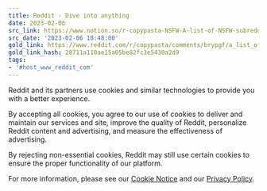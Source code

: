 ```yaml
---
title: Reddit - Dive into anything
date: 2023-02-06
src_link: https://www.notion.so/r-copypasta-NSFW-A-list-of-NSFW-subreddits-for-all-of-you-391719c5271e467baf66c8d62e950664
src_date: '2023-02-06 18:48:00'
gold_link: https://www.reddit.com/r/copypasta/comments/brypgf/a_list_of_nsfw_subreddits_for_all_of_you/?rdt=0
gold_link_hash: 28711a110ae15a05be82fc3e5430a2d9
tags:
- '#host_www_reddit_com'
---
```




 Reddit and its partners use cookies and similar technologies to provide you with a better experience.
 



 By accepting all cookies, you agree to our use of cookies to deliver and maintain our services and site, improve the quality of Reddit, personalize Reddit content and advertising, and measure the effectiveness of advertising.
 



 By rejecting non-essential cookies, Reddit may still use certain cookies to ensure the proper functionality of our platform.
 



 For more information, please see our
 [Cookie Notice](https://reddit.com/en-us/policies/cookies)
 and our
 [Privacy Policy](https://reddit.com/en-us/policies/privacy-policy).